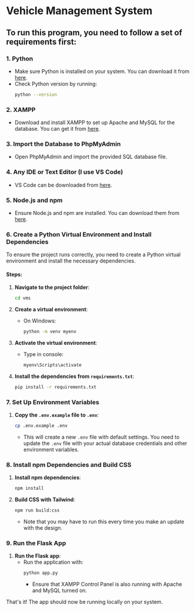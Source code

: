 # Vehicle Management System

## To run this program, you need to follow a set of requirements first:

### 1. Python
   - Make sure Python is installed on your system. You can download it from [here](https://www.python.org/downloads/).
   - Check Python version by running:
     ```bash
     python --version
     ```

### 2. XAMPP
   - Download and install XAMPP to set up Apache and MySQL for the database. You can get it from [here](https://www.apachefriends.org/index.html).

### 3. Import the Database to PhpMyAdmin
   - Open PhpMyAdmin and import the provided SQL database file.

### 4. Any IDE or Text Editor (I use VS Code)
   - VS Code can be downloaded from [here](https://code.visualstudio.com/).

### 5. Node.js and npm
   - Ensure Node.js and npm are installed. You can download them from [here](https://nodejs.org/).

### 6. Create a Python Virtual Environment and Install Dependencies

   To ensure the project runs correctly, you need to create a Python virtual environment and install the necessary dependencies.

   #### Steps:
   1. **Navigate to the project folder**:
      ```bash
      cd vms
      ```

   2. **Create a virtual environment**:
      - On Windows:
        ```bash
        python -m venv myenv
        ```

   3. **Activate the virtual environment**:
      - Type in console:
        ```bash
        myenv\Scripts\activate
        ```

   4. **Install the dependencies from `requirements.txt`**:
      ```bash
      pip install -r requirements.txt
      ```

### 7. Set Up Environment Variables

   1. **Copy the `.env.example` file to `.env`**:
      ```bash
      cp .env.example .env
      ```
      - This will create a new `.env` file with default settings. You need to update the `.env` file with your actual database credentials and other environment variables.

### 8. Install npm Dependencies and Build CSS

   1. **Install npm dependencies**:
      ```bash
      npm install
      ```

   2. **Build CSS with Tailwind**:
      ```bash
      npm run build:css
      ```
      - Note that you may have to run this every time you make an update with the design.

### 9. Run the Flask App

   1. **Run the Flask app**:
      - Run the application with:
        ```bash
        python app.py
        ```
        - Ensure that XAMPP Control Panel is also running with Apache and MySQL turned on.

That's it! The app should now be running locally on your system.
